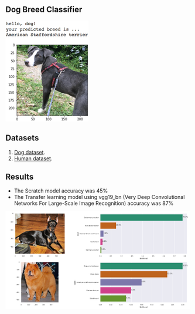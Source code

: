 [//]: # (Image References)

[image1]: ./images/sample_dog_output.png "Sample Output"
[image2]: ./images/vgg16_model.png "VGG-16 Model Layers"
[image3]: ./images/vgg16_model_draw.png "VGG16 Model Figure"


## Dog Breed Classifier


![Sample Output][image1]

## Datasets

1. [Dog dataset](https://s3-us-west-1.amazonaws.com/udacity-aind/dog-project/dogImages.zip).  
2. [Human dataset](http://vis-www.cs.umass.edu/lfw/lfw.tgz).   

## Results

- The Scratch model accuracy was 45%
- The Transfer learning model using vgg19_bn (Very Deep Convolutional Networks For Large-Scale Image Recognition) accuracy was 87%

![results](images/results.png)